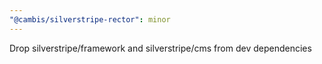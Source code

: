 ```yaml
---
"@cambis/silverstripe-rector": minor
---
```


Drop silverstripe/framework and silverstripe/cms from dev dependencies
